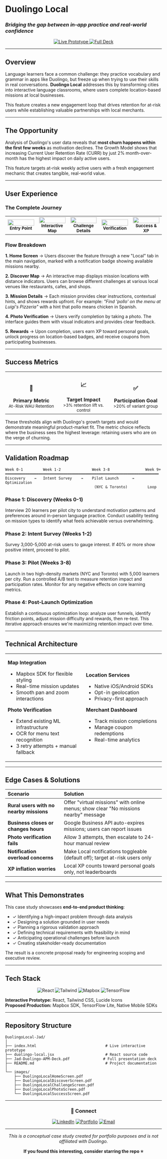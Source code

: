# Duolingo Local
### *Bridging the gap between in-app practice and real-world confidence*

<p align="center">
  <a href="https://jad-takieddin.github.io/DuolingoLocal-Jad/">
    <img src="https://img.shields.io/badge/🎮_Live_Prototype-View_Now-58CC02?style=for-the-badge" alt="Live Prototype"/>
  </a>
  <a href="./Jad-Duolingo-APM-Deck.pdf">
    <img src="https://img.shields.io/badge/📊_Full_Deck-Download-1CB0F6?style=for-the-badge" alt="Full Deck"/>
  </a>
</p>

---

## Overview

Language learners face a common challenge: they practice vocabulary and grammar in apps like Duolingo, but freeze up when trying to use their skills in real conversations. **Duolingo Local** addresses this by transforming cities into interactive language classrooms, where users complete location-based missions at local businesses.

This feature creates a new engagement loop that drives retention for at-risk users while establishing valuable partnerships with local merchants.

---

## The Opportunity

Analysis of Duolingo's user data reveals that **most churn happens within the first few weeks** as motivation declines. The Growth Model shows that increasing Current User Retention Rate (CURR) by just 2% month-over-month has the highest impact on daily active users. 

This feature targets at-risk weekly active users with a fresh engagement mechanic that creates tangible, real-world value.

---

## User Experience

### The Complete Journey

<table>
<tr>
<td width="20%" align="center">
  <a href="./images/DuolingoLocalHomeScreen.pdf">
    <img src="https://img.shields.io/badge/1-Home-58CC02?style=flat-square&labelColor=1CB0F6" width="100%"/>
  </a>
  <br/>
  <sub><b>Entry Point</b></sub>
</td>
<td width="20%" align="center">
  <a href="./images/DuolingoLocalDiscoverScreen.pdf">
    <img src="https://img.shields.io/badge/2-Discover-58CC02?style=flat-square&labelColor=1CB0F6" width="100%"/>
  </a>
  <br/>
  <sub><b>Interactive Map</b></sub>
</td>
<td width="20%" align="center">
  <a href="./images/DuolingoLocalChallengeScreen.pdf">
    <img src="https://img.shields.io/badge/3-Mission-58CC02?style=flat-square&labelColor=1CB0F6" width="100%"/>
  </a>
  <br/>
  <sub><b>Challenge Details</b></sub>
</td>
<td width="20%" align="center">
  <a href="./images/DuolingoLocalPhotoScreen.pdf">
    <img src="https://img.shields.io/badge/4-Proof-58CC02?style=flat-square&labelColor=1CB0F6" width="100%"/>
  </a>
  <br/>
  <sub><b>Verification</b></sub>
</td>
<td width="20%" align="center">
  <a href="./images/DuolingoLocalSuccessScreen.pdf">
    <img src="https://img.shields.io/badge/5-Reward-58CC02?style=flat-square&labelColor=1CB0F6" width="100%"/>
  </a>
  <br/>
  <sub><b>Success & XP</b></sub>
</td>
</tr>
</table>

### Flow Breakdown

**1. Home Screen** → Users discover the feature through a new "Local" tab in the main navigation, marked with a notification badge showing available missions nearby.

**2. Discover Map** → An interactive map displays mission locations with distance indicators. Users can browse different challenges at various local venues like restaurants, cafes, and shops.

**3. Mission Details** → Each mission provides clear instructions, contextual hints, and shows rewards upfront. For example: *"Find 'pollo' on the menu at Luigi's Pizzeria"* with a hint that pollo means chicken in Spanish.

**4. Photo Verification** → Users verify completion by taking a photo. The interface guides them with visual indicators and provides clear feedback.

**5. Rewards** → Upon completion, users earn XP toward personal goals, unlock progress on location-based badges, and receive coupons from participating businesses.

---

## Success Metrics

<table>
<tr>
<td align="center" width="33%">
  <h3>🎯</h3>
  <b>Primary Metric</b><br/>
  <sub>At-Risk WAU Retention</sub>
</td>
<td align="center" width="33%">
  <h3>📈</h3>
  <b>Target Impact</b><br/>
  <sub>>3% retention lift vs. control</sub>
</td>
<td align="center" width="33%">
  <h3>✅</h3>
  <b>Participation Goal</b><br/>
  <sub>>20% of variant group</sub>
</td>
</tr>
</table>

These thresholds align with Duolingo's growth targets and would demonstrate meaningful product-market fit. The metric choice reflects where the business sees the highest leverage: retaining users who are on the verge of churning.

---

## Validation Roadmap

```
Week 0-1         Week 1-2              Week 3-8                Week 9+
━━━━━━━━━━━━━━━━━━━━━━━━━━━━━━━━━━━━━━━━━━━━━━━━━━━━━━━━━━━━━━━━━━━━━
Discovery    →   Intent Survey    →    Pilot Launch      →    Optimization
                                        (NYC & Toronto)         Loop
```

### Phase 1: Discovery (Weeks 0-1)
Interview 20 learners per pilot city to understand motivation patterns and preferences around in-person language practice. Conduct usability testing on mission types to identify what feels achievable versus overwhelming.

### Phase 2: Intent Survey (Weeks 1-2)
Survey 3,000-5,000 at-risk users to gauge interest. If 40% or more show positive intent, proceed to pilot.

### Phase 3: Pilot (Weeks 3-8)
Launch in two high-density markets (NYC and Toronto) with 5,000 learners per city. Run a controlled A/B test to measure retention impact and participation rates. Monitor for any negative effects on core learning metrics.

### Phase 4: Post-Launch Optimization
Establish a continuous optimization loop: analyze user funnels, identify friction points, adjust mission difficulty and rewards, then re-test. This iterative approach ensures we're maximizing retention impact over time.

---

## Technical Architecture

<table>
<tr>
<td width="50%">

**Map Integration**
- Mapbox SDK for flexible styling
- Real-time mission updates
- Smooth pan and zoom interactions

**Photo Verification**
- Extend existing ML infrastructure
- OCR for menu text recognition
- 3 retry attempts + manual fallback

</td>
<td width="50%">

**Location Services**
- Native iOS/Android SDKs
- Opt-in geolocation
- Privacy-first approach

**Merchant Dashboard**
- Track mission completions
- Manage coupon redemptions
- Real-time analytics

</td>
</tr>
</table>

---

## Edge Cases & Solutions

| Scenario | Solution |
|:---------|:---------|
| **Rural users with no nearby missions** | Offer "virtual missions" with online menus; show clear "No missions nearby" message |
| **Business closes or changes hours** | Google Business API auto-expires missions; users can report issues |
| **Photo verification fails** | Allow 3 attempts, then escalate to 24-hour manual review |
| **Notification overload concerns** | Make Local notifications toggleable (default off); target at-risk users only |
| **XP inflation worries** | Local XP counts toward personal goals only, not leaderboards |

---

## What This Demonstrates

This case study showcases **end-to-end product thinking**:

- ✓ Identifying a high-impact problem through data analysis
- ✓ Designing a solution grounded in user needs
- ✓ Planning a rigorous validation approach
- ✓ Defining technical requirements with feasibility in mind
- ✓ Anticipating operational challenges before launch
- ✓ Creating stakeholder-ready documentation

The result is a concrete proposal ready for engineering scoping and executive review.

---

## Tech Stack

<p align="center">
  <img src="https://img.shields.io/badge/React-20232A?style=for-the-badge&logo=react&logoColor=61DAFB" alt="React"/>
  <img src="https://img.shields.io/badge/Tailwind_CSS-38B2AC?style=for-the-badge&logo=tailwind-css&logoColor=white" alt="Tailwind"/>
  <img src="https://img.shields.io/badge/Mapbox-000000?style=for-the-badge&logo=mapbox&logoColor=white" alt="Mapbox"/>
  <img src="https://img.shields.io/badge/TensorFlow-FF6F00?style=for-the-badge&logo=tensorflow&logoColor=white" alt="TensorFlow"/>
</p>

**Interactive Prototype:** React, Tailwind CSS, Lucide Icons  
**Proposed Production:** Mapbox SDK, TensorFlow Lite, Native Mobile SDKs

---

## Repository Structure

```
DuolingoLocal-Jad/
│
├── index.html                               # Live interactive prototype
├── duolingo-local.jsx                       # React source code
├── Jad-Duolingo-APM-Deck.pdf               # Full presentation deck
├── README.md                                # Project documentation
│
└── images/
    ├── DuolingoLocalHomeScreen.pdf
    ├── DuolingoLocalDiscoverScreen.pdf
    ├── DuolingoLocalChallengeScreen.pdf
    ├── DuolingoLocalPhotoScreen.pdf
    └── DuolingoLocalSuccessScreen.pdf
```

---

<div align="center">

### 🔗 Connect

[![LinkedIn](https://img.shields.io/badge/LinkedIn-0077B5?style=for-the-badge&logo=linkedin&logoColor=white)](https://linkedin.com/in/yourprofile)
[![Portfolio](https://img.shields.io/badge/Portfolio-000000?style=for-the-badge&logo=About.me&logoColor=white)](https://yourportfolio.com)
[![Email](https://img.shields.io/badge/Email-D14836?style=for-the-badge&logo=gmail&logoColor=white)](mailto:your.email@example.com)

---

*This is a conceptual case study created for portfolio purposes and is not affiliated with Duolingo.*

**If you found this interesting, consider starring the repo ⭐**

</div>
